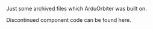 Just some archived files which ArduOrbiter was built on.

Discontinued component code can be found here.
